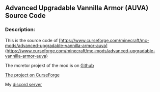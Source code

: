 ## Advanced Upgradable Vannilla Armor (AUVA) Source Code

### Description:
This is the source code of [https://www.curseforge.com/minecraft/mc-mods/advanced-upgradable-vannilla-armor-auva](https://www.curseforge.com/minecraft/mc-mods/advanced-upgradable-vannilla-armor-auva)

<p>The mcretor projekt of the mod is on&nbsp;<a href="https://github.com/Ftamino/auva-workspace">Github</a></p>
<p><a href="https://www.curseforge.com/minecraft/mc-mods/advanced-upgradable-vannilla-armor-auva">The project on CurseForge</a></p>
<p>My&nbsp;<a href="https://discord.gg/ysxF6S587W">discord server</a></p>
<h5>&nbsp;</h5>
<p>&nbsp;</p>
